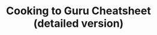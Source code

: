 ---
layout: post
title: Cooking to Guru Cheatsheet (detailed version)
published: true
type: cheatsheet
tags: cooking
image: /files/thumbnails/cookingtogurudetailed.webp
excerpt: Cooking to guru extended sheet (slightly outdated)
post-date: 2021-05-21
updated-date: 2021-05-21
direct-link: https://solfang.github.io/files/cheatsheets/gurucooking_long.png
---